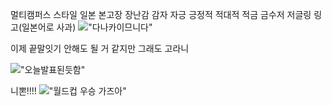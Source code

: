 멀티캠퍼스
스타일
일본
본고장
장난감
감자
자긍
긍정적
적대적
적금
금수저
저글링
링고(일본어로 사과)
!["다나카이므니다"](https://img.insight.co.kr/static/2022/11/16/700/img_20221116141626_18120aqn.webp)

이제 끝말잇기 안해도 될 거 같지만 그래도 고라니

!["오늘발표된듯함"](https://w.namu.la/s/517e23973883f554f13ec4fe494a8ceb3e4f82c6e2ef0988f5c7c18bcd3b89133f3901010c8ff1f016a54d4020dc045aa6e4bb7abbfd919c8ec48365369291ec09d1efda5eabd131fd4118cf4e991dd1ebc84171bced745051f37f8021e6aa7508b51005ce08ddbb7dc5017e52509a50)

니뽄!!!!
!["월드컵 우승 가즈아"](https://www.google.com/url?sa=i&url=https%3A%2F%2Fwww.joongang.co.kr%2Farticle%2F25122515&psig=AOvVaw3VykeWigFm533_w--3KwO5&ust=1670043321181000&source=images&cd=vfe&ved=0CBEQjRxqFwoTCJjAvqmS2vsCFQAAAAAdAAAAABAE)